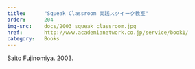 ```yaml
---
title:      "Squeak Classroom 実践スクイーク教室"
order:      204
img-src:    docs/2003_squeak_classroom.jpg
href:       http://www.academianetwork.co.jp/service/book1/
category:   Books
---
```

Saito Fujinomiya. 2003.